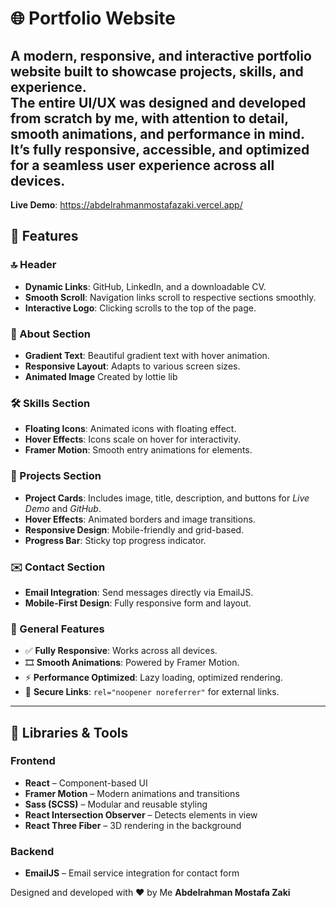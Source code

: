 # 🌐 Portfolio Website

A modern, responsive, and interactive portfolio website built to showcase projects, skills, and experience.  
**The entire UI/UX was designed and developed from scratch by me**, with attention to detail, smooth animations, and performance in mind.  
It’s fully responsive, accessible, and optimized for a seamless user experience across all devices.
---
**Live Demo**: https://abdelrahmanmostafazaki.vercel.app/
## 🚀 Features

### 🔝 Header
- **Dynamic Links**: GitHub, LinkedIn, and a downloadable CV.
- **Smooth Scroll**: Navigation links scroll to respective sections smoothly.
- **Interactive Logo**: Clicking scrolls to the top of the page.

### 👤 About Section
- **Gradient Text**: Beautiful gradient text with hover animation.
- **Responsive Layout**: Adapts to various screen sizes.
- **Animated Image** Created by lottie lib 

### 🛠️ Skills Section
- **Floating Icons**: Animated icons with floating effect.
- **Hover Effects**: Icons scale on hover for interactivity.
- **Framer Motion**: Smooth entry animations for elements.

### 📂 Projects Section
- **Project Cards**: Includes image, title, description, and buttons for _Live Demo_ and _GitHub_.
- **Hover Effects**: Animated borders and image transitions.
- **Responsive Design**: Mobile-friendly and grid-based.
- **Progress Bar**: Sticky top progress indicator.

### ✉️ Contact Section
- **Email Integration**: Send messages directly via EmailJS.
- **Mobile-First Design**: Fully responsive form and layout.

### 🌟 General Features
- ✅ **Fully Responsive**: Works across all devices.
- 🎞️ **Smooth Animations**: Powered by Framer Motion.
- ⚡ **Performance Optimized**: Lazy loading, optimized rendering.
- 🔐 **Secure Links**: `rel="noopener noreferrer"` for external links.

---

## 🧰 Libraries & Tools

### Frontend
- **React** – Component-based UI
- **Framer Motion** – Modern animations and transitions
- **Sass (SCSS)** – Modular and reusable styling
- **React Intersection Observer** – Detects elements in view
- **React Three Fiber** – 3D rendering in the background

### Backend
- **EmailJS** – Email service integration for contact form

Designed and developed with ❤️ by Me **Abdelrahman Mostafa Zaki**
